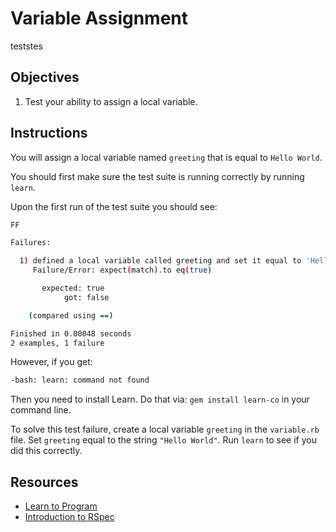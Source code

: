 # Variable Assignment
teststes
## Objectives

1. Test your ability to assign a local variable.

## Instructions

You will assign a local variable named `greeting` that is equal to `Hello World`.

You should first make sure the test suite is running correctly by running `learn`.

Upon the first run of the test suite you should see:

```bash
FF

Failures:

  1) defined a local variable called greeting and set it equal to 'Hello World'
     Failure/Error: expect(match).to eq(true)

       expected: true
            got: false

    (compared using ==)

Finished in 0.00048 seconds
2 examples, 1 failure
```
However, if you get:

```bash
-bash: learn: command not found
```
Then you need to install Learn. Do that via: `gem install learn-co` in your command line.

To solve this test failure, create a local variable `greeting` in the `variable.rb` file. Set `greeting` equal to the string `"Hello World"`. Run `learn` to see if you did this correctly.

## Resources
* [Learn to Program](https://pine.fm/LearnToProgram/chap_03.html)
* [Introduction to RSpec](http://blog.teamtreehouse.com/an-introduction-to-rspec)

